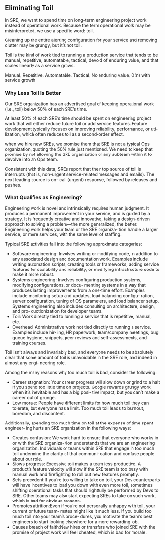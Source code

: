 ## Eliminating Toil

In SRE, we want to spend time on long-term engineering project work instead of operational work. Because the term operational work may be misinterpreted, we use a specific word: toil.

Cleaning up the entire alerting configuration for your service and removing clutter may be grungy, but it’s not toil.

Toil is the kind of work tied to running a production service that tends to be manual, repetitive, automatable, tactical, devoid of enduring value, and that scales linearly as a service grows.

Manual, Repetitive, Automatable, Tactical, No enduring value, O(n) with service growth

### Why Less Toil Is Better

Our SRE organization has an advertised goal of keeping operational work (i.e., toil) below 50% of each SRE’s time. 

At least 50% of each SRE’s time should be spent on engineering project work that will either reduce future toil or add service features. Feature development typically focuses on improving reliability, performance, or uti‐ lization, which often reduces toil as a second-order effect.

when we hire new SREs, we promise them that SRE is not a typical Ops organization, quoting the 50% rule just mentioned. We need to keep that promise by not allowing the SRE organization or any subteam within it to devolve into an Ops team.

Consistent with this data, SREs report that their top source of toil is interrupts (that is, non-urgent service-related messages and emails). The next leading source is on- call (urgent) response, followed by releases and pushes. 


### What Qualifies as Engineering?

Engineering work is novel and intrinsically requires human judgment. It produces a permanent improvement in your service, and is guided by a strategy. It is frequently creative and innovative, taking a design-driven approach to solving a problem—the more generalized, the better. Engineering work helps your team or the SRE organiza‐ tion handle a larger service, or more services, with the same level of staffing.

Typical SRE activities fall into the following approximate categories:

- Software engineering: Involves writing or modifying code, in addition to any associated design and documentation work. Examples include writing automation scripts, creating tools or frameworks, adding service features for scalability and reliability, or modifying infrastructure code to make it more robust.
- Systems engineering: Involves configuring production systems, modifying configurations, or docu‐ menting systems in a way that produces lasting improvements from a one-time effort. Examples include monitoring setup and updates, load balancing configu‐ ration, server configuration, tuning of OS parameters, and load balancer setup. Systems engineering also includes consulting on architecture, design, and pro‐ ductionization for developer teams.
- Toil: Work directly tied to running a service that is repetitive, manual, etc.
- Overhead: Administrative work not tied directly to running a service. Examples include hir‐ ing, HR paperwork, team/company meetings, bug queue hygiene, snippets, peer reviews and self-assessments, and training courses.

Toil isn’t always and invariably bad, and everyone needs to be absolutely clear that some amount of toil is unavoidable in the SRE role, and indeed in almost any engi‐ neering role. 

Among the many reasons why too much toil is bad, consider the following:

- Career stagnation: Your career progress will slow down or grind to a halt if you spend too little time on projects. Google rewards grungy work when it’s inevitable and has a big posi‐ tive impact, but you can’t make a career out of grunge.
- Low morale: People have different limits for how much toil they can tolerate, but everyone has a limit. Too much toil leads to burnout, boredom, and discontent.

Additionally, spending too much time on toil at the expense of time spent engineer‐ ing hurts an SRE organization in the following ways:

- Creates confusion: We work hard to ensure that everyone who works in or with the SRE organiza‐ tion understands that we are an engineering organization. Individuals or teams within SRE that engage in too much toil undermine the clarity of that communi‐ cation and confuse people about our role.
- Slows progress: Excessive toil makes a team less productive. A product’s feature velocity will slow if the SRE team is too busy with manual work and firefighting to roll out new features promptly.
- Sets precedent:If you’re too willing to take on toil, your Dev counterparts will have incentives to load you down with even more toil, sometimes shifting operational tasks that should rightfully be performed by Devs to SRE. Other teams may also start expecting SREs to take on such work, which is bad for obvious reasons.
- Promotes attrition:Even if you’re not personally unhappy with toil, your current or future team‐ mates might like it much less. If you build too much toil into your team’s proce‐ dures, you motivate the team’s best engineers to start looking elsewhere for a more rewarding job.
- Causes breach of faith:New hires or transfers who joined SRE with the promise of project work will feel cheated, which is bad for morale.




